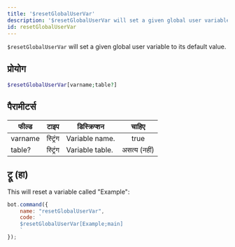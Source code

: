 ```yaml
---
title: '$resetGlobalUserVar'
description: '$resetGlobalUserVar will set a given global user variable to its default value.'
id: resetGlobalUserVar
---
```


`$resetGlobalUserVar` will set a given global user variable to its default value.

## प्रोयोग

```php
$resetGlobalUserVar[varname;table?]
```

## पैरामीटर्स

| फील्ड   | टाइप     | डिस्क्रिप्शन    |    चाहिए     |
| ------- | -------- | --------------- |:------------:|
| varname | स्ट्रिंग | Variable name.  |     true     |
| table?  | स्ट्रिंग | Variable table. | असत्य (नहीं) |

## ट्रू (हा)

This will reset a variable called "Example":

```javascript
bot.command({
    name: "resetGlobalUserVar",
    code: `
    $resetGlobalUserVar[Example;main]
    `
});
```